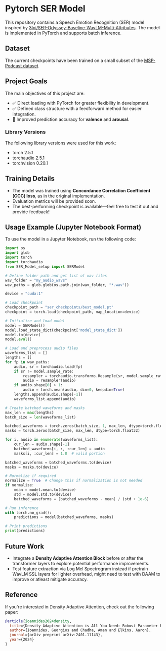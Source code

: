# Pytorch SER Model

This repository contains a Speech Emotion Recognition (SER) model inspired by [3loi/SER-Odyssey-Baseline-WavLM-Multi-Attributes](https://huggingface.co/3loi/SER-Odyssey-Baseline-WavLM-Multi-Attributes). The model is implemented in PyTorch and supports batch inference.

## Dataset
The current checkpoints have been trained on a small subset of the [MSP-Podcast dataset](https://ecs.utdallas.edu/research/researchlabs/msp-lab/MSP-Podcast.html).

## Project Goals
The main objectives of this project are:
- ✅ Direct loading with PyTorch for greater flexibility in development.  
- ✅ Defined class structure with a feedforward method for easier integration.  
- 🔄 Improved prediction accuracy for **valence** and **arousal**.

### Library Versions
The following library versions were used for this work:
-    torch                             2.5.1
-    torchaudio                        2.5.1
-    torchvision                       0.20.1
  
## Training Details
- The model was trained using **Concordance Correlation Coefficient (CCC) loss**, as in the original implementation.
- Evaluation metrics will be provided soon.
- The best-performing checkpoint is available—feel free to test it out and provide feedback!

## Usage Example (Jupyter Notebook Format)
To use the model in a Jupyter Notebook, run the following code:

```python
import os
import glob
import torch
import torchaudio
from SER_Model_setup import SERModel

# Define folder path and get list of wav files
wav_folder = "my_audio_wavs"
wav_paths = glob.glob(os.path.join(wav_folder, "*.wav"))

device = "cuda:1"

# Load checkpoint
checkpoint_path = "ser_checkpoints/best_model.pt"
checkpoint = torch.load(checkpoint_path, map_location=device)

# Initialize and load model
model = SERModel()
model.load_state_dict(checkpoint['model_state_dict'])
model.to(device)
model.eval()

# Load and preprocess audio files
waveforms_list = []
lengths = []
for fp in wav_paths:
    audio, sr = torchaudio.load(fp)
    if sr != model.sample_rate:
        resampler = torchaudio.transforms.Resample(sr, model.sample_rate)
        audio = resampler(audio)
    if audio.shape[0] > 1:
        audio = torch.mean(audio, dim=0, keepdim=True)
    lengths.append(audio.shape[-1])
    waveforms_list.append(audio)

# Create batched waveforms and masks
max_len = max(lengths)
batch_size = len(waveforms_list)

batched_waveforms = torch.zeros(batch_size, 1, max_len, dtype=torch.float32)
masks = torch.zeros(batch_size, max_len, dtype=torch.float32)

for i, audio in enumerate(waveforms_list):
    cur_len = audio.shape[-1]
    batched_waveforms[i, :, :cur_len] = audio
    masks[i, :cur_len] = 1.0  # valid portion

batched_waveforms = batched_waveforms.to(device)
masks = masks.to(device)

# Normalize if required
normalize = True  # Change this if normalization is not needed
if normalize:
    mean = model.mean.to(device)
    std = model.std.to(device)
    batched_waveforms = (batched_waveforms - mean) / (std + 1e-6)

# Run inference
with torch.no_grad():
    predictions = model(batched_waveforms, masks)

# Print predictions
print(predictions)
```

## Future Work
* Integrate a **Density Adaptive Attention Block** before or after the transformer layers to explore potential performance improvements.
* Test feature extraction via Log Mel Spectrogram instead if pretrain WavLM SSL layers for lighter overhead, might need to test with DAAM to improve or atleast mitigate accuracy.

## Reference
If you're interested in Density Adaptive Attention, check out the following paper:
```bibtex
@article{ioannides2024density,
  title={Density Adaptive Attention is All You Need: Robust Parameter-Efficient Fine-Tuning Across Multiple Modalities},
  author={Ioannides, Georgios and Chadha, Aman and Elkins, Aaron},
  journal={arXiv preprint arXiv:2401.11143},
  year={2024}
}
```
